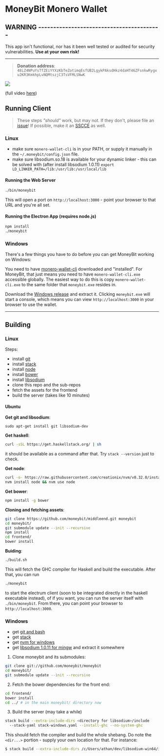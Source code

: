 # MoneyBit Monero Wallet

## WARNING -----------------------------------------

This app isn't functional, nor has it been well tested or audited for security
vulnerabilities. __Use at your own risk!__


-------------

> __Donation address__:
> `48iZ4NPuYsTfZEiYYXzKbTeZotimqEsfUB2LgykPAksdHkz4daHT46ZFsnkwRygxu2KR3KmkhpLvNQMtszjC3TsVFMLSNwK`


![](https://cdn.rawgit.com/moneybit/middleend/master/demo.gif)

(full video [here](http://webm.land/media/jKMC.webm))


## Running Client

> These steps _"should"_ work, but may not. If they don't, please file an
> [issue](https://github.com/moneybit/moneybit/issues)! If possible,
> make it an [SSCCE](http://sscce.org/) as well.

### Linux

- make sure `monero-wallet-cli` is in your PATH, or supply it manually
  in the `~/.moneybit/config.json` file.
- make sure libsodium.so.18 is available for your dynamic linker - this can be
  solved with (after install libsodium 1.0.11) `export LD_LINKER_PATH=/lib:/usr/lib:/usr/local/lib`


#### Running the Web Server

```bash
./bin/moneybit
```

This will open a port on `http://localhost:3000` - point your browser to that URL and
you're all set.

#### Running the Electron App (requires node.js)

```bash
npm install
./moneybit
```

### Windows

There's a few things you have to do before you can get MoneyBit working on Windows:

You need to have [monero-wallet-cli](https://getmonero.org) downloaded and "installed".
For MoneyBit, that just means you need to have `monero-wallet-cli.exe` accessible
globally. The easiest way to do this is copy `monero-wallet-cli.exe` to the same folder
that `moneybit.exe` resides in.

Download the [Windows release](https://github.com/moneybit/moneybit/releases/tag/v0.0.1-alpha) and extract it.
Clicking `moneybit.exe` will start a console, which means you can view `http://localhost:3000` in your
browser to use the wallet.


--------------------


## Building

### Linux

Steps:

- install [git](https://git-scm.com/)
- install [stack](https://www.haskellstack.org/)
- install [node](https://nodejs.org)
- install [bower](https://bower.io)
- install [libsodium](https://download.libsodium.org/doc/)
- clone this repo and the sub-repos
- fetch the assets for the frontend
- build the server (takes like 10 minutes)

#### Ubuntu

__Get git and libsodium__:
```
sudo apt-get install git libsodium-dev
```

__Get haskell__:
```bash
curl -sSL https://get.haskellstack.org/ | sh
```

it should be available as a command after that. Try `stack --version` just to check.

__Get node__:
```bash
curl -o- https://raw.githubusercontent.com/creationix/nvm/v0.32.0/install.sh | bash
nvm install node && nvm use node
```

__Get bower__:
```bash
npm install -g bower
```

__Cloning and fetching assets__:
```bash
git clone https://github.com/moneybit/middleend.git moneybit
cd moneybit/
git submodule update --init --recursive
npm install
cd frontend/
bower install
```

__Buiding__:
```bash
./build.sh
```

This will fetch the GHC compiler for Haskell and build the executable.
After that, you can run

```bash
./moneybit
```

to start the electrum client (soon to be integrated directly in the
haskell executable instead), of if you want, you can run the server
itself with `./bin/moneybit`. From there, you can point your browser
to `http://localhost:3000`.

### Windows

- get [git and bash](https://git-scm.com/download/win)
- get [stack](https://haskellstack.org)
- get [nvm for windows](https://github.com/coreybutler/nvm-windows)
- get [libsodium 1.0.11 for mingw](https://download.libsodium.org/libsodium/releases/)
  and extract it somewhere

1. Clone moneybit and its submodules:

```bash
git clone git://github.com/moneybit/moneybit
cd moneybit/
git submodule update --init --recursive
```

2. Fetch the bower dependencies for the front end:

```bash
cd frontend/
bower install
cd ../ # in the main moneybit/ directory now
```

3. Build the server (may take a while)

```bash
stack build --extra-include-dirs <directory for libsodium>/include
  --stack-yaml stack-windows.yaml --install-ghc --no-system-ghc
```

This should fetch the compiler and build the whole shebang. Do note the `<dir...>`
portion - supply your own location for that. For instance:

```bash
$ stack build --extra-include-dirs /c/Users/athan/dev/libsodium-win64/include # ...
```
